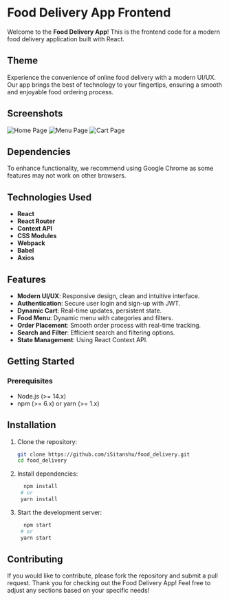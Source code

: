 # Food Delivery App Frontend

Welcome to the **Food Delivery App**! This is the frontend code for a modern food delivery application built with React.

## Theme

Experience the convenience of online food delivery with a modern UI/UX. Our app brings the best of technology to your fingertips, ensuring a smooth and enjoyable food ordering process.

## Screenshots

![Home Page](https://github.com/user-attachments/assets/4b7c4b31-557f-4694-b88e-7b815860ffb5)
![Menu Page](https://github.com/user-attachments/assets/d5f1b398-9064-455f-92ac-5c1bb6385ef7)
![Cart Page](https://github.com/user-attachments/assets/81e9de1a-a074-4713-95c6-9269926e53a9)

## Dependencies

To enhance functionality, we recommend using Google Chrome as some features may not work on other browsers.

## Technologies Used

- **React**
- **React Router**
- **Context API**
- **CSS Modules**
- **Webpack**
- **Babel**
- **Axios**

## Features

- **Modern UI/UX**: Responsive design, clean and intuitive interface.
- **Authentication**: Secure user login and sign-up with JWT.
- **Dynamic Cart**: Real-time updates, persistent state.
- **Food Menu**: Dynamic menu with categories and filters.
- **Order Placement**: Smooth order process with real-time tracking.
- **Search and Filter**: Efficient search and filtering options.
- **State Management**: Using React Context API.

## Getting Started

### Prerequisites

- Node.js (>= 14.x)
- npm (>= 6.x) or yarn (>= 1.x)

## Installation

1. Clone the repository:
   ```bash
   git clone https://github.com/iSitanshu/food_delivery.git
   cd food_delivery
2. Install dependencies:
   ```bash
     npm install
    # or
    yarn install
3. Start the development server:
   ```bash
     npm start
    # or
    yarn start

## Contributing

If you would like to contribute, please fork the repository and submit a pull request.
Thank you for checking out the Food Delivery App! Feel free to adjust any sections based on your specific needs!
